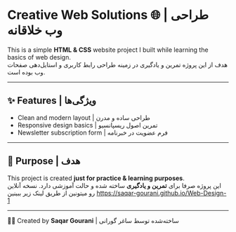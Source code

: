 # Creative Web Solutions 🌐 | طراحی وب خلاقانه

This is a simple **HTML & CSS** website project I built while learning the basics of web design.  
هدف از این پروژه تمرین و یادگیری در زمینه طراحی رابط کاربری و استایل‌دهی صفحات وب بوده است.  

---

## ✨ Features | ویژگی‌ها
- Clean and modern layout | طراحی ساده و مدرن  
- Responsive design basics | تمرین اصول ریسپانسیو  
- Newsletter subscription form | فرم عضویت در خبرنامه  

---
## 🎯 Purpose | هدف

This project is created **just for practice & learning purposes**.  
این پروژه صرفا برای **تمرین و یادگیری** ساخته شده و حالت آموزشی دارد.
نسخه آنلاین رو میتونین از طریق لینک زیر ببینین
https://saqar-gourani.github.io/Web-Design-1

---

👩‍💻 Created by **Saqar Gourani** | ساخته‌شده توسط ساغر گورانی  

